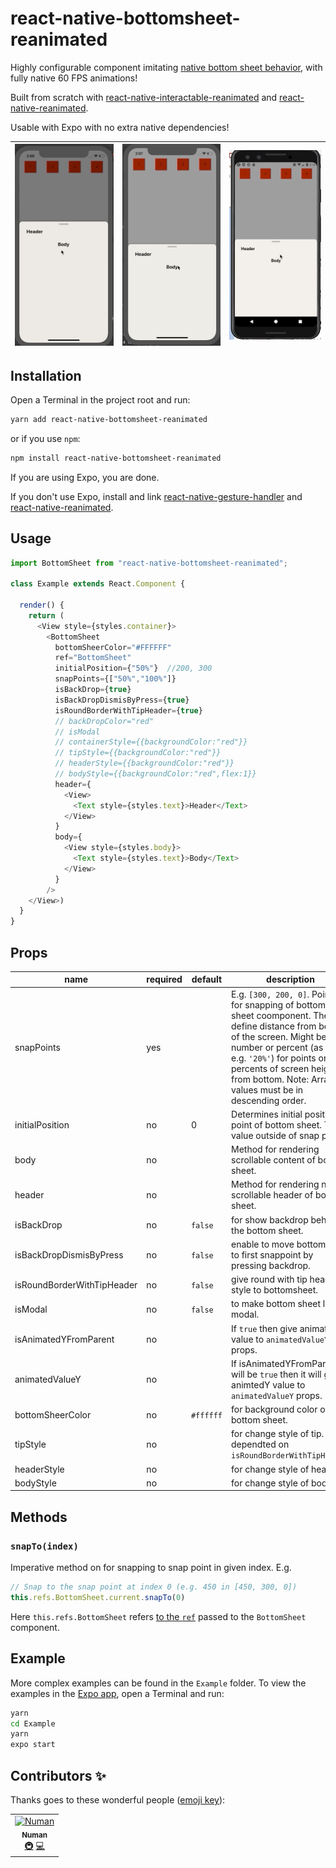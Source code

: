 # react-native-bottomsheet-reanimated
Highly configurable component imitating [native bottom sheet behavior](https://material.io/design/components/sheets-bottom.html#standard-bottom-sheet), with fully native 60 FPS animations!

Built from scratch with [react-native-interactable-reanimated](https://www.npmjs.com/package/react-native-interactable-reanimated) and [react-native-reanimated](https://github.com/kmagiera/react-native-reanimated).

Usable with Expo with no extra native dependencies!

![](media/bottom1.gif)  |  ![](media/bottom2.gif) |  ![](media/bottom3.gif)  |
:---------------:|:----------------:|:-----------------:|


## Installation

Open a Terminal in the project root and run:

```sh
yarn add react-native-bottomsheet-reanimated
```

or if you use `npm`:

```sh
npm install react-native-bottomsheet-reanimated
```

If you are using Expo, you are done.

If you don't use Expo, install and link [react-native-gesture-handler](https://kmagiera.github.io/react-native-gesture-handler/docs/getting-started.html) and [react-native-reanimated](https://github.com/kmagiera/react-native-reanimated).

## Usage

```javascript
import BottomSheet from "react-native-bottomsheet-reanimated";

class Example extends React.Component {

  render() {
    return (
      <View style={styles.container}>
        <BottomSheet
          bottomSheerColor="#FFFFFF"
          ref="BottomSheet"
          initialPosition={"50%"}  //200, 300
          snapPoints={["50%","100%"]}
          isBackDrop={true}
          isBackDropDismisByPress={true}
          isRoundBorderWithTipHeader={true}
          // backDropColor="red"
          // isModal
          // containerStyle={{backgroundColor:"red"}}
          // tipStyle={{backgroundColor:"red"}}
          // headerStyle={{backgroundColor:"red"}}
          // bodyStyle={{backgroundColor:"red",flex:1}}
          header={
            <View>
              <Text style={styles.text}>Header</Text>
            </View>
          }
          body={
            <View style={styles.body}>
              <Text style={styles.text}>Body</Text>
            </View>
          }
        />
    </View>)
  }
}
```

## Props

| name                      | required | default | description |
| ------------------------- | -------- | ------- | ------------|
| snapPoints                | yes      |         | E.g. `[300, 200, 0]`. Points for snapping of bottom sheet coomponent. They define distance from bottom of the screen. Might be number or percent (as string e.g. `'20%'`) for points or percents of screen height from bottom. Note: Array values must be in descending order. |
| initialPosition               | no       |    0    | Determines initial position point of bottom sheet. The value outside of snap points. |
| body             | no       |         | Method for rendering scrollable content of bottom sheet. |
| header              | no       |         | Method for rendering non-scrollable header of bottom sheet. |
| isBackDrop | no       | `false`  | for show backdrop behind the bottom sheet. |
| isBackDropDismisByPress | no       | `false`  | enable to move bottomsheet to first snappoint by pressing backdrop. |
| isRoundBorderWithTipHeader | no       | `false`  | give round with tip header style to bottomsheet. |
| isModal     | no       | `false`  | to make bottom sheet like modal. |
| isAnimatedYFromParent        | no       |  | If `true` then give animated value to `animatedValueY` props. |
| animatedValueY        | no       |  | If isAnimatedYFromParent will be `true` then it will give animtedY value to `animatedValueY` props. |
| bottomSheerColor | no       | `#ffffff`  | for background color of bottom sheet. |
| tipStyle | no       |   | for change style of tip. it is dependted on `isRoundBorderWithTipHeader`. |
| headerStyle | no       |   | for change style of header. |
| bodyStyle | no       |   | for change style of body. |


## Methods

### `snapTo(index)`

Imperative method on for snapping to snap point in given index. E.g.

```javascript
// Snap to the snap point at index 0 (e.g. 450 in [450, 300, 0])
this.refs.BottomSheet.current.snapTo(0)
```

Here `this.refs.BottomSheet` refers [to the `ref`](https://reactjs.org/docs/react-api.html#reactcreateref) passed to the `BottomSheet` component.

## Example

More complex examples can be found in the `Example` folder. To view the examples in the [Expo app](https://expo.io/), open a Terminal and run:

```sh
yarn
cd Example
yarn
expo start
```

## Contributors ✨

Thanks goes to these wonderful people ([emoji key](https://allcontributors.org/docs/en/emoji-key)):

<!-- ALL-CONTRIBUTORS-LIST:START - Do not remove or modify this section -->
<!-- prettier-ignore -->
<table>
  <tr>
    <td align="center"><a href="https://github.com/nomi9995"><img src="https://avatars3.githubusercontent.com/u/36044436?s=460&u=c7471cd9ccec793c7a0fccc7db475a577ff7969d&v=4" width="100px;" alt="Numan"/><br /><sub><b>Numan</b></sub></a><br /><a href="#infra-Numan" title="Infrastructure (Hosting, Build-Tools, etc)">🚇</a> <a href="https://github.com/nomi9995/react-native-bottomsheet-reanimated/commits?author=nomi9995" title="Code">💻</a></td>
  </tr>
</table>

<!-- ALL-CONTRIBUTORS-LIST:END -->
